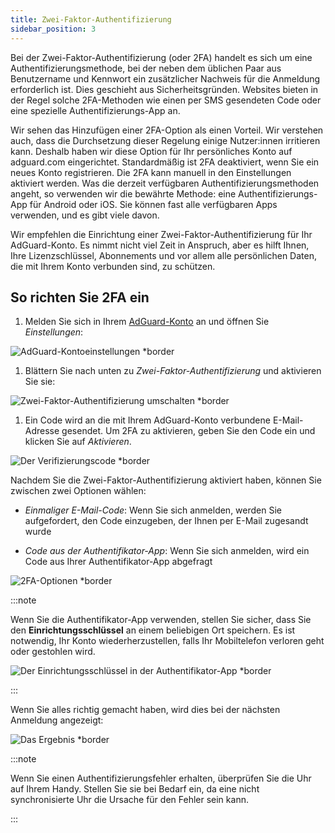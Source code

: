 ```yaml
---
title: Zwei-Faktor-Authentifizierung
sidebar_position: 3
---
```


Bei der Zwei-Faktor-Authentifizierung (oder 2FA) handelt es sich um eine Authentifizierungsmethode, bei der neben dem üblichen Paar aus Benutzername und Kennwort ein zusätzlicher Nachweis für die Anmeldung erforderlich ist. Dies geschieht aus Sicherheitsgründen. Websites bieten in der Regel solche 2FA-Methoden wie einen per SMS gesendeten Code oder eine spezielle Authentifizierungs-App an.

Wir sehen das Hinzufügen einer 2FA-Option als einen Vorteil. Wir verstehen auch, dass die Durchsetzung dieser Regelung einige Nutzer:innen irritieren kann. Deshalb haben wir diese Option für Ihr persönliches Konto auf adguard.com eingerichtet. Standardmäßig ist 2FA deaktiviert, wenn Sie ein neues Konto registrieren. Die 2FA kann manuell in den Einstellungen aktiviert werden. Was die derzeit verfügbaren Authentifizierungsmethoden angeht, so verwenden wir die bewährte Methode: eine Authentifizierungs-App für Android oder iOS. Sie können fast alle verfügbaren Apps verwenden, und es gibt viele davon.

Wir empfehlen die Einrichtung einer Zwei-Faktor-Authentifizierung für Ihr AdGuard-Konto. Es nimmt nicht viel Zeit in Anspruch, aber es hilft Ihnen, Ihre Lizenzschlüssel, Abonnements und vor allem alle persönlichen Daten, die mit Ihrem Konto verbunden sind, zu schützen.

## So richten Sie 2FA ein

1. Melden Sie sich in Ihrem [AdGuard-Konto](https://auth.adguardaccount.com/login.html) an und öffnen Sie *Einstellungen*:

 ![AdGuard-Kontoeinstellungen *border](https://cdn.adtidy.org/content/kb/ad_blocker/general/2fa_1.png)

1. Blättern Sie nach unten zu *Zwei-Faktor-Authentifizierung* und aktivieren Sie sie:

 ![Zwei-Faktor-Authentifizierung umschalten *border](https://cdn.adtidy.org/content/kb/ad_blocker/general/2fa_2.png)

1. Ein Code wird an die mit Ihrem AdGuard-Konto verbundene E-Mail-Adresse gesendet. Um 2FA zu aktivieren, geben Sie den Code ein und klicken Sie auf *Aktivieren*.

 ![Der Verifizierungscode *border](https://cdn.adtidy.org/content/kb/ad_blocker/general/2fa_3.png?)

Nachdem Sie die Zwei-Faktor-Authentifizierung aktiviert haben, können Sie zwischen zwei Optionen wählen:

- *Einmaliger E-Mail-Code*: Wenn Sie sich anmelden, werden Sie aufgefordert, den Code einzugeben, der Ihnen per E-Mail zugesandt wurde

- *Code aus der Authentifikator-App*: Wenn Sie sich anmelden, wird ein Code aus Ihrer Authentifikator-App abgefragt

![2FA-Optionen *border](https://cdn.adtidy.org/content/kb/ad_blocker/general/2fa_4.png)

:::note

Wenn Sie die Authentifikator-App verwenden, stellen Sie sicher, dass Sie den **Einrichtungsschlüssel** an einem beliebigen Ort speichern. Es ist notwendig, Ihr Konto wiederherzustellen, falls Ihr Mobiltelefon verloren geht oder gestohlen wird.

![Der Einrichtungsschlüssel in der Authentifikator-App *border](https://cdn.adtidy.org/content/kb/ad_blocker/general/setup_key.png)

:::

Wenn Sie alles richtig gemacht haben, wird dies bei der nächsten Anmeldung angezeigt:

![Das Ergebnis *border](https://cdn.adtidy.org/content/kb/ad_blocker/general/2fa_5.png)

:::note

Wenn Sie einen Authentifizierungsfehler erhalten, überprüfen Sie die Uhr auf Ihrem Handy. Stellen Sie sie bei Bedarf ein, da eine nicht synchronisierte Uhr die Ursache für den Fehler sein kann.

:::
